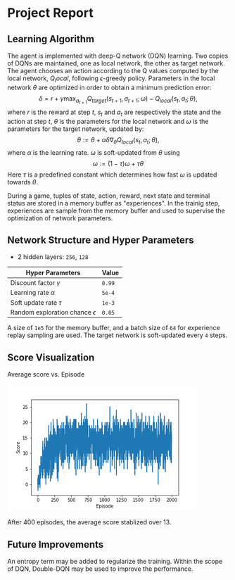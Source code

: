 # Project Report

## Learning Algorithm

The agent is implemented with deep-Q network (DQN) learning. Two copies of DQNs are maintained, one as local network, the other as target network. The agent chooses an action according to the Q values computed by the local network, $Q_local$, following $\epsilon$-greedy policy. Parameters in the local network $\theta$ are optimized in order to obtain a minimum prediction error:
$$
\delta = r + \gamma \max_{a_{t+1}} Q_{target}(s_{t+1}, a_{t+1};\omega) - Q_{local}(s_t, a_t;\theta),
$$
where $r$ is the reward at step $t$, $s_t$ and $a_t$ are respectively the state and the action at step $t$, $\theta$ is the parameters for the local network and $\omega$ is the parameters for the target network, updated by:
$$
\theta := \theta + \alpha \delta \nabla_{\theta}Q_{local}(s_t, a_t;\theta),
$$
where $\alpha$ is the learning rate.
$\omega$ is soft-updated from $\theta$ using
$$
\omega := (1-\tau)\omega + \tau \theta
$$
Here $\tau$ is a predefined constant which determines how fast $\omega$ is updated towards $\theta$.

During a game, tuples of state, action, reward, next state and terminal status are stored in a memory buffer as "experiences". In the trainig step, experiences are sample from the memory buffer and used to supervise the optimization of network parameters.

## Network Structure and Hyper Parameters

- 2 hidden layers: `256`, `128`

|Hyper Parameters|Value|
|---|----|
|Discount factor $\gamma$| `0.99`|
|Learning rate $\alpha$|`5e-4`|
|Soft update rate $\tau$|`1e-3`|
|Random exploration chance $\epsilon$|`0.05`|

A size of `1e5` for the memory buffer, and a batch size of `64` for experience replay sampling are used. The target network is soft-updated every `4` steps.

## Score Visualization

Average score vs. Episode

![Average score vs. episode](pictures/scores.png)

After 400 episodes, the average score stablized over 13.

## Future Improvements

An entropy term may be added to regularize the training. Within the scope of DQN, Double-DQN may be used to improve the performance.